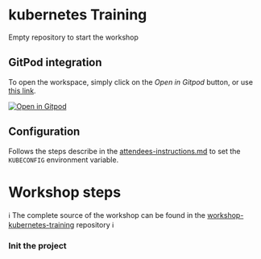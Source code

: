 # kubernetes Training

 Empty repository to start the workshop 

## GitPod integration

To open the workspace, simply click on the *Open in Gitpod* button, or use [this link](https://gitpod.io/#https://github.com/roumignac/kubTraining).

[![Open in Gitpod](https://gitpod.io/button/open-in-gitpod.svg)](https://gitpod.io/#https://github.com/roumignac/kubTraining)

## Configuration

Follows the steps describe in the [attendees-instructions.md](https://github.com/roumignac/kubTraining/blob/main/attendees-instructions.md) to set the `KUBECONFIG` environment variable.

# Workshop steps

ℹ️ The complete source of the workshop can be found in the [workshop-kubernetes-training](https://github.com/roumignac/kubTraining) repository ℹ️

### Init the project